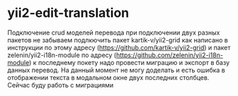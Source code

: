 # yii2-edit-translation
Подключение crud моделей перевода при подключении двух разных пакетов 
не забываем подлкючить пакет kartik-v/yii2-grid как написано в инструкции
по  этому адресу (https://github.com/kartik-v/yii2-grid)
и пакет  zelenin/yii2-i18n-module по адресу (https://github.com/zelenin/yii2-i18n-module)
к последнему покету надо провести миграцию и экспорт в базу данных перевод.
На данный момент не могу доделать и есть ошибка в отображении текста в модальном окне двух последних столбцев. 
Сейчас буду работь с миграциями


